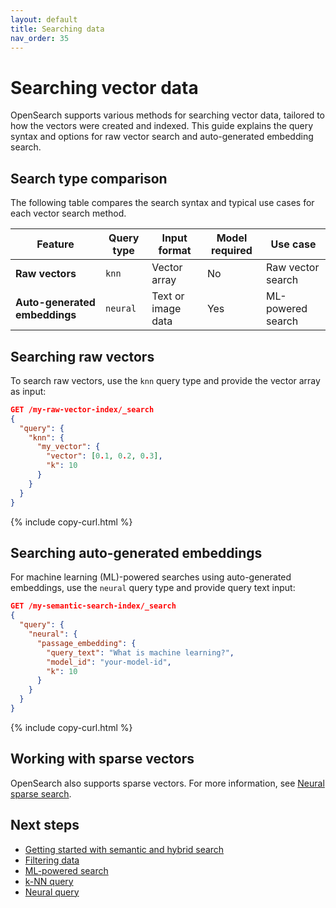 ```yaml
---
layout: default
title: Searching data
nav_order: 35
---
```


# Searching vector data

OpenSearch supports various methods for searching vector data, tailored to how the vectors were created and indexed. This guide explains the query syntax and options for raw vector search and auto-generated embedding search.

## Search type comparison

The following table compares the search syntax and typical use cases for each vector search method.

| Feature                          | Query type  | Input format | Model required | Use case     |
|----------------------------------|------------------|------------------|---------------------|----------------------------|
| **Raw vectors**     | `knn`            | Vector array     | No                  | Raw vector search          |
| **Auto-generated embeddings** | `neural`       | Text or image data            | Yes                 | ML-powered search            |

## Searching raw vectors

To search raw vectors, use the `knn` query type and provide the vector array as input:

```json
GET /my-raw-vector-index/_search
{
  "query": {
    "knn": {
      "my_vector": {
        "vector": [0.1, 0.2, 0.3],
        "k": 10
      }
    }
  }
}
```
{% include copy-curl.html %}

## Searching auto-generated embeddings

For machine learning (ML)-powered searches using auto-generated embeddings, use the `neural` query type and provide query text input:

```json
GET /my-semantic-search-index/_search
{
  "query": {
    "neural": {
      "passage_embedding": {
        "query_text": "What is machine learning?",
        "model_id": "your-model-id",
        "k": 10
      }
    }
  }
}
```
{% include copy-curl.html %}

## Working with sparse vectors

OpenSearch also supports sparse vectors. For more information, see [Neural sparse search]({{site.url}}{{site.baseurl}}/vector-search/ml-powered-search/neural-sparse-search/).

## Next steps

- [Getting started with semantic and hybrid search]({{site.url}}{{site.baseurl}}/vector-search/getting-started/tutorials/neural-search-tutorial/)
- [Filtering data]({{site.url}}{{site.baseurl}}/vector-search/filter-search-knn/)
- [ML-powered search]({{site.url}}{{site.baseurl}}/vector-search/ml-powered-search/)
- [k-NN query]({{site.url}}{{site.baseurl}}/query-dsl/specialized/k-nn/)
- [Neural query]({{site.url}}{{site.baseurl}}/query-dsl/specialized/neural/)
